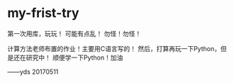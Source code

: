 # my-frist-try
第一次用库，玩玩！
可能有点乱！
勿怪！勿怪！

计算方法老师布置的作业！主要用C语言写的！
然后，打算再玩一下Python，但是还在研究中！
顺便学一下Python！加油

——yds 20170511
